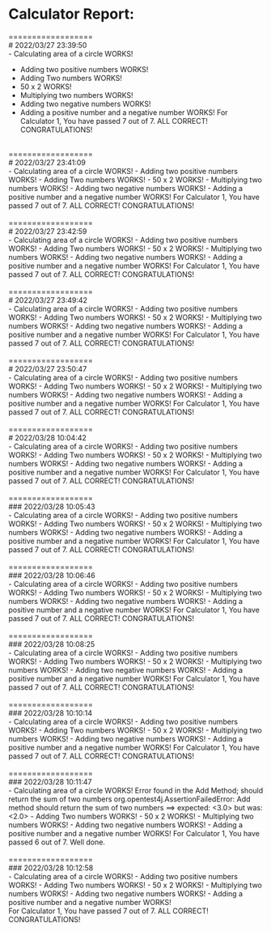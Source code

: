 # Calculator Report:

==================
 <br> # 2022/03/27 23:39:50 
 <br> - Calculating area of a circle WORKS! 
 - Adding two positive numbers WORKS! 
 - Adding Two numbers WORKS! 
 - 50 x 2 WORKS! 
 - Multiplying two numbers WORKS! 
 - Adding two negative numbers WORKS! 
 - Adding a positive number and a negative number WORKS! 
For Calculator 1, You have passed 7 out of 7. ALL CORRECT! CONGRATULATIONS!
 <br>
==================
 <br> # 2022/03/27 23:41:09 
 <br> - Calculating area of a circle WORKS! 
 - Adding two positive numbers WORKS! 
 - Adding Two numbers WORKS! 
 - 50 x 2 WORKS! 
 - Multiplying two numbers WORKS! 
 - Adding two negative numbers WORKS! 
 - Adding a positive number and a negative number WORKS! 
For Calculator 1, You have passed 7 out of 7. ALL CORRECT! CONGRATULATIONS!
 <br><br> 
==================<br>
# 2022/03/27 23:42:59 
 <br> - Calculating area of a circle WORKS! 
 - Adding two positive numbers WORKS! 
 - Adding Two numbers WORKS! 
 - 50 x 2 WORKS! 
 - Multiplying two numbers WORKS! 
 - Adding two negative numbers WORKS! 
 - Adding a positive number and a negative number WORKS! 
For Calculator 1, You have passed 7 out of 7. ALL CORRECT! CONGRATULATIONS!
 <br><br> 
==================<br>
# 2022/03/27 23:49:42 
 <br> - Calculating area of a circle WORKS! 
 - Adding two positive numbers WORKS! 
 - Adding Two numbers WORKS! 
 - 50 x 2 WORKS! 
 - Multiplying two numbers WORKS! 
 - Adding two negative numbers WORKS! 
 - Adding a positive number and a negative number WORKS! 
For Calculator 1, You have passed 7 out of 7. ALL CORRECT! CONGRATULATIONS!
 <br><br> 
==================
<br># 2022/03/27 23:50:47 
 <br> - Calculating area of a circle WORKS! 
 - Adding two positive numbers WORKS! 
 - Adding Two numbers WORKS! 
 - 50 x 2 WORKS! 
 - Multiplying two numbers WORKS! 
 - Adding two negative numbers WORKS! 
 - Adding a positive number and a negative number WORKS! 
For Calculator 1, You have passed 7 out of 7. ALL CORRECT! CONGRATULATIONS!
 <br><br> 
==================
<br># 2022/03/28 10:04:42 
 <br> - Calculating area of a circle WORKS! 
 - Adding two positive numbers WORKS! 
 - Adding Two numbers WORKS! 
 - 50 x 2 WORKS! 
 - Multiplying two numbers WORKS! 
 - Adding two negative numbers WORKS! 
 - Adding a positive number and a negative number WORKS! 
For Calculator 1, You have passed 7 out of 7. ALL CORRECT! CONGRATULATIONS!
 <br><br> 
==================
<br>
### 2022/03/28 10:05:43 
 <br> - Calculating area of a circle WORKS! 
 - Adding two positive numbers WORKS! 
 - Adding Two numbers WORKS! 
 - 50 x 2 WORKS! 
 - Multiplying two numbers WORKS! 
 - Adding two negative numbers WORKS! 
 - Adding a positive number and a negative number WORKS! 
For Calculator 1, You have passed 7 out of 7. ALL CORRECT! CONGRATULATIONS!
 <br><br> 
==================
<br>
### 2022/03/28 10:06:46 
 <br> - Calculating area of a circle WORKS! 
 - Adding two positive numbers WORKS! 
 - Adding Two numbers WORKS! 
 - 50 x 2 WORKS! 
 - Multiplying two numbers WORKS! 
 - Adding two negative numbers WORKS! 
 - Adding a positive number and a negative number WORKS! 
For Calculator 1, You have passed 7 out of 7. ALL CORRECT! CONGRATULATIONS!
 <br><br> 
==================
<br>
### 2022/03/28 10:08:25 
 <br>
 - Calculating area of a circle WORKS! 
 - Adding two positive numbers WORKS! 
 - Adding Two numbers WORKS! 
 - 50 x 2 WORKS! 
 - Multiplying two numbers WORKS! 
 - Adding two negative numbers WORKS! 
 - Adding a positive number and a negative number WORKS! 
For Calculator 1, You have passed 7 out of 7. ALL CORRECT! CONGRATULATIONS!
 <br><br> 
==================
<br>
### 2022/03/28 10:10:14 
 <br>
 - Calculating area of a circle WORKS! 
 - Adding two positive numbers WORKS! 
 - Adding Two numbers WORKS! 
 - 50 x 2 WORKS! 
 - Multiplying two numbers WORKS! 
 - Adding two negative numbers WORKS! 
 - Adding a positive number and a negative number WORKS! 
For Calculator 1, You have passed 7 out of 7. ALL CORRECT! CONGRATULATIONS!
 <br><br> 
==================
<br>
### 2022/03/28 10:11:47 
 <br>
 - Calculating area of a circle WORKS! 
Error found in the Add Method;  should return the sum of two numbers 
org.opentest4j.AssertionFailedError: Add method should return the sum of two numbers ==> expected: <3.0> but was: <2.0>
 - Adding Two numbers WORKS! 
 - 50 x 2 WORKS! 
 - Multiplying two numbers WORKS! 
 - Adding two negative numbers WORKS! 
 - Adding a positive number and a negative number WORKS! 
For Calculator 1, You have passed 6 out of 7. Well done.
 <br><br> 
==================
<br>
### 2022/03/28 10:12:58 
 <br>
 - Calculating area of a circle WORKS! 
 - Adding two positive numbers WORKS! 
 - Adding Two numbers WORKS! 
 - 50 x 2 WORKS! 
 - Multiplying two numbers WORKS! 
 - Adding two negative numbers WORKS! 
 - Adding a positive number and a negative number WORKS! 

 <br>
For Calculator 1, You have passed 7 out of 7. ALL CORRECT! CONGRATULATIONS!
 <br>